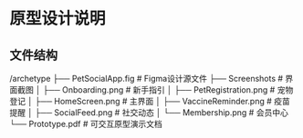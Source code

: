# 原型设计说明

## 文件结构
/archetype
├── PetSocialApp.fig                 # Figma设计源文件
├── Screenshots                      # 界面截图
│   ├── Onboarding.png               # 新手指引
│   ├── PetRegistration.png          # 宠物登记
│   ├── HomeScreen.png               # 主界面
│   ├── VaccineReminder.png         # 疫苗提醒
│   ├── SocialFeed.png              # 社交动态
│   └── Membership.png              # 会员中心
└── Prototype.pdf                   # 可交互原型演示文档 